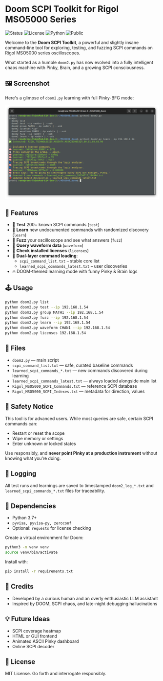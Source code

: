 
# Doom SCPI Toolkit for Rigol MSO5000 Series

![Status](https://img.shields.io/badge/SCPI%20Status-DOOM--READY-red?style=for-the-badge)
![License](https://img.shields.io/github/license/ariDev1/MSO5000_scpi_doom?style=for-the-badge)
![Python](https://img.shields.io/badge/Made%20with-Python%203-blue?style=for-the-badge)
![Public](https://img.shields.io/badge/Visibility-Public-brightgreen?style=for-the-badge)

Welcome to the **Doom SCPI Toolkit**, a powerful and slightly insane command-line tool for exploring, testing, and fuzzing SCPI commands on Rigol MSO5000 series oscilloscopes.

What started as a humble `doom2.py` has now evolved into a fully intelligent chaos machine with Pinky, Brain, and a growing SCPI consciousness.

## 🖼️ Screenshot

Here's a glimpse of `doom2.py` learning with full Pinky-BFG mode:

![Screenshot of Doom3 in action](doc/screenshot.png)

## 🧠 Features

- 🧪 **Test** 200+ known SCPI commands (`test`)
- 🧠 **Learn** new undocumented commands with randomized discovery (`learn`)
- 🧬 **Fuzz** your oscilloscope and see what answers (`fuzz`)
- 📡 **Query waveform data** (`waveform`)
- 📂 **Check installed licenses** (`licenses`)
- 🧙 **Dual-layer command loading**:
  - `scpi_command_list.txt` – stable core list
  - `learned_scpi_commands_latest.txt` – user discoveries
- 🔥 DOOM-themed learning mode with funny Pinky & Brain logs

## 🕹️ Usage

```bash
python doom2.py list
python doom2.py test --ip 192.168.1.54
python doom2.py group MATH1 --ip 192.168.1.54
python doom2.py fuzz --ip 192.168.1.54
python doom2.py learn --ip 192.168.1.54
python doom2.py waveform CHAN1 --ip 192.168.1.54
python doom2.py licenses 192.168.1.54
```

## 📁 Files

- `doom2.py` — main script
- `scpi_command_list.txt` — safe, curated baseline commands
- `learned_scpi_commands_*.txt` — new commands discovered during learning
- `learned_scpi_commands_latest.txt` — always loaded alongside main list
- `Rigol_MSO5000_SCPI_Commands.txt` — reference SCPI database
- `Rigol_MSO5000_SCPI_Indexes.txt` — metadata for direction, values

## 🛑 Safety Notice

This tool is for advanced users. While most queries are safe, certain SCPI commands can:
- Restart or reset the scope
- Wipe memory or settings
- Enter unknown or locked states

Use responsibly, and **never point Pinky at a production instrument** without knowing what you’re doing.

## 💾 Logging

All test runs and learnings are saved to timestamped `doom2_log_*.txt` and `learned_scpi_commands_*.txt` files for traceability.

## 🧰 Dependencies

- Python 3.7+
- `pyvisa, pyvisa-py, zeroconf`
- Optional: `requests` for license checking

Create a virtual environment for Doom:

```bash
python3 -m venv venv
source venv/bin/activate
```

Install with:

```bash
pip install -r requirements.txt
```

## 🙏 Credits

- Developed by a curious human and an overly enthusiastic LLM assistant
- Inspired by DOOM, SCPI chaos, and late-night debugging hallucinations

## 💡 Future Ideas

- SCPI coverage heatmap
- HTML or GUI frontend
- Animated ASCII Pinky dashboard
- Online SCPI decoder

## 📜 License

MIT License. Go forth and interrogate responsibly.
